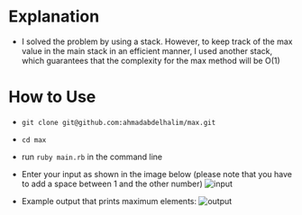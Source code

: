 # Explanation

*  I solved the problem by using a stack. However, to keep track of the max value in the main stack in an efficient manner, I used another stack, which guarantees that the complexity for the max method will be O(1)

# How to Use
* `git clone git@github.com:ahmadabdelhalim/max.git`
* `cd max`
* run `ruby main.rb` in the command line
* Enter your input as shown in the image below (please note that you have to add a space between 1 and the other number) 
  ![input](https://i.imgur.com/NKDIt8T.png)

* Example output that prints maximum elements:
  ![output](https://i.imgur.com/Uid97Xr.png)